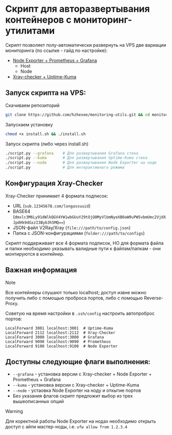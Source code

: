 # Скрипт для авторазвертывания контейнеров с мониторинг-утилитами

Скрипт позволяет полу-автоматически развернуть на VPS две вариации мониторинга (по ссылке - гайд по настройке):

- [Node Exporter + Prometheus + Grafana](examples/Grafana.md)
  - Host
  - Node
- [Xray-checker + Uptime-Kuma](examples/UptimeKuma.md)

## Запуск скрипта на VPS:

Скачиваем репозиторий
```bash
git clone https://github.com/hzhexee/monitoring-utils.git && cd monitoring-utils
```

Запускаем установку
```bash
chmod +x install.sh && ./install.sh
```

Запуск скрипта (либо через install.sh)
```bash
./script.py --grafana    # Для развертывания Grafana стека
./script.py --kuma       # Для развертывания Uptime-Kuma стека  
./script.py --node       # Для развертывания Node Exporter на ноде
./script.py              # Для интерактивного режима
```

## Конфигурация Xray-Checker

Xray-Checker принимает 4 формата подписок:
- URL (`sub.12345678.com/longassuuid`)
- BASE64 (`dmxlc3M6Ly91dWlkQGV4YW1wbGUuY29tOjQ0MyVlbmNyeXB0aW9uPW5vbmUmc2VjdXJpdHk9dGxzI3Byb3h5MQ==`)
- JSON-файл V2Ray/Xray (`file:///path/to/config.json`) 
- Папка с JSON-конфигурациями (`folder:///path/to/configs`)

Скрипт поддерживает все 4 формата подписок, НО для формата файла и папки необходимо указывать валидные пути к файлам/папкам - они монтируются в контейнер.

## Важная информация

> [!NOTE]
> Все контейнеры слушают только localhost; доступ извне можно получить либо с помощью проброса портов, либо с помощью Reverse-Proxy.

Советую на время настройки в `.ssh/config` настроить автопроброс портов:
```
LocalForward 3001 localhost:3001  # Uptime-Kuma
LocalForward 2112 localhost:2112  # Xray-Checker
LocalForward 3000 localhost:3000  # Grafana
LocalForward 9090 localhost:9090  # Prometheus
LocalForward 9100 localhost:9100  # Node Exporter
```

## Доступны следующие флаги выполнения:

- `--grafana` - установка версии с Xray-checker + Node Exporter + Prometheus + Grafana
- `--kuma` - установка версии с Xray-checker + Uptime-Kuma
- `--node` - устаовка Node Exporter на ноду и откытие портов
- Без указания флагов скрипт предложит выбор из трех вышеописанных опций 

> [!WARNING]
Для коректной работы Node Exporter на нодах необходимо открыть доступ с айпи мастер-ноды,
i.e. `ufw allow from 1.2.3.4` 

